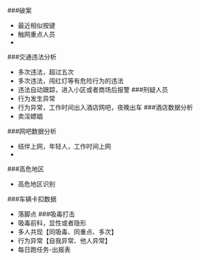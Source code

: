 ###破案
- 最近相似按键
- 触网重点人员
-
###交通违法分析
- 多次违法，超过五次
- 多次违法，闯红灯等有危险行为的违法
- 违法自动跟踪，进入小区或者商场后报警
###刑疑人员
- 行为发生异常
- 行为异常，工作时间出入酒店网吧，夜晚出车
###酒店数据分析
- 卖淫嫖娼
 
###网吧数据分析
- 结伴上网，年轻人，工作时间上网
-

###高危地区
- 高危地区识别

###车辆卡扣数据
- 落脚点 
###吸毒打击 
- 吸毒前科，显性或者隐形
- 多人共现【同吸毒、同重点、多次】
- 行为异常【自我异常、他人异常】
- 每日跑任务-出报表